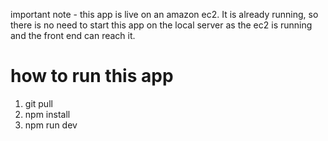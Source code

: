 important note - this app is live on an amazon ec2. It is already running, so there is no need to start this app on the local server as the ec2 is running and the front end can reach it.

# how to run this app

1. git pull
2. npm install
3. npm run dev
